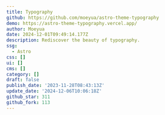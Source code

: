 ```yaml
---
title: Typography
github: https://github.com/moeyua/astro-theme-typography
demo: https://astro-theme-typography.vercel.app/
author: Moeyua
date: 2024-12-01T09:49:14.177Z
description: Rediscover the beauty of typography.
ssg:
  - Astro
css: []
ui: []
cms: []
category: []
draft: false
publish_date: '2023-11-28T08:43:13Z'
update_date: '2024-12-06T10:06:18Z'
github_star: 311
github_fork: 113
---
```

